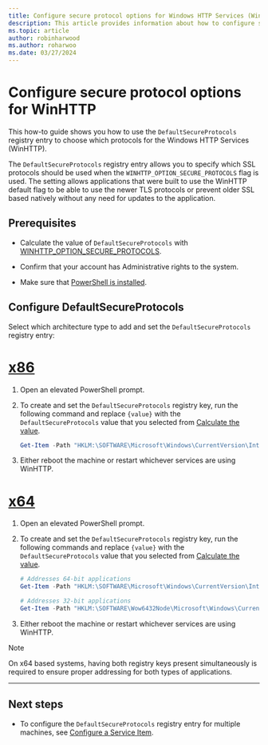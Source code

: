 ```yaml
---
title: Configure secure protocol options for Windows HTTP Services (WinHTTP)
description: This article provides information about how to configure secure protocol options for Windows HTTP Services (WinHTTP).
ms.topic: article
author: robinharwood
ms.author: roharwoo
ms.date: 03/27/2024
---
```

# Configure secure protocol options for WinHTTP

This how-to guide shows you how to use the `DefaultSecureProtocols` registry entry to choose which protocols for the Windows HTTP Services (WinHTTP).

The `DefaultSecureProtocols` registry entry allows you to specify which SSL protocols should be used when the `WINHTTP_OPTION_SECURE_PROTOCOLS` flag is used. The setting allows applications that were built to use the WinHTTP default flag to be able to use the newer TLS protocols or prevent older SSL based natively without any need for updates to the application.

## Prerequisites

- Calculate the value of `DefaultSecureProtocols` with [WINHTTP_OPTION_SECURE_PROTOCOLS](/windows/win32/winhttp/option-flags#winhttp_option_secure_protocols).

- Confirm that your account has Administrative rights to the system.

- Make sure that [PowerShell is installed](/powershell/scripting/install/installing-powershell-on-windows).

## Configure DefaultSecureProtocols

Select which architecture type to add and set the `DefaultSecureProtocols` registry entry:

# [x86](#tab/x86)

1. Open an elevated PowerShell prompt.

1. To create and set the `DefaultSecureProtocols` registry key, run the following command and replace `{value}` with the `DefaultSecureProtocols` value that you selected from [Calculate the value](#prerequisites).

    ```powershell
    Get-Item -Path "HKLM:\SOFTWARE\Microsoft\Windows\CurrentVersion\Internet Settings\WinHttp" | New-ItemProperty -Name "DefaultSecureProtocols" -Value "{value}"
    ```

1. Either reboot the machine or restart whichever services are using WinHTTP.

# [x64](#tab/x64)

1. Open an elevated PowerShell prompt.

1. To create and set the `DefaultSecureProtocols` registry key, run the following commands and replace `{value}` with the `DefaultSecureProtocols` value that you selected from [Calculate the value](#prerequisites).

    ```powershell
    # Addresses 64-bit applications
    Get-Item -Path "HKLM:\SOFTWARE\Microsoft\Windows\CurrentVersion\Internet Settings\WinHttp" | New-ItemProperty -Name "DefaultSecureProtocols" -Value "{value}"

    # Addresses 32-bit applications
    Get-Item -Path "HKLM:\SOFTWARE\Wow6432Node\Microsoft\Windows\CurrentVersion\Internet Settings\WinHttp" | New-ItemProperty -Name "DefaultSecureProtocols" -Value "{value}"
    ```

1. Either reboot the machine or restart whichever services are using WinHTTP.

> [!NOTE]
> On x64 based systems, having both registry keys present simultaneously is required to ensure proper addressing for both types of applications.

---

## Next steps

- To configure the `DefaultSecureProtocols` registry entry for multiple machines, see [Configure a Service Item](/previous-versions/windows/it-pro/windows-server-2008-r2-and-2008/cc732482(v=ws.10)).
